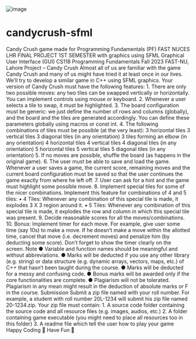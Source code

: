 ![image](https://github.com/SyedAounHaiderSherazi/candycrush-sfml/assets/168753404/ff60d5df-6460-4f47-9144-ed410600de02)

# candycrush-sfml
Candy Crush game made for Programming Fundamentals (PF) FAST NUCES LHR FINAL PROJECT 1ST SEMESTER with graphics using SFML Graphical User Interface (GUI) 
CS118 Programming Fundamentals
Fall 2023 FAST-NU, Lahore
Project – Candy Crush
Almost all of us are familiar with the game Candy Crush and many of us might have tried it at least once in our lives. We’ll try to develop a similar game in C++ using SFML graphics.
Your version of Candy Crush must have the following features:
1.
There are only two possible moves: any two tiles can be swapped vertically or horizontally. You can implement controls using mouse or keyboard.
2.
Whenever a user selects a tile to swap, it must be highlighted.
3.
The board configuration must be generic: we just define the number of rows and columns (globally), and the board and the tiles are generated accordingly. You can define these parameters globally using macros or const int.
4.
The following combinations of tiles must be possible (at the very least):
3 horizontal tiles
3 vertical tiles
3 diagonal tiles
(in any orientation)
3 tiles forming an elbow (in any orientation)
4 horizontal tiles
4 vertical tiles
4 diagonal tiles
(in any orientation)
5 horizontal tiles
5 vertical tiles
5 diagonal tiles
(in any orientation)
5.
If no moves are possible, shuffle the board (as happens in the original game).
6.
The user must be able to save and load the game. Whenever a user saves a game, the current score, remaining moves and the current board configuration must be saved so that the user continues the game exactly from where he left off.
7.
User can ask for a hint and the game must highlight some possible move.
8.
Implement special tiles for some of the nicer combinations. Implement this feature for combinations of 4 and 5 tiles:
▪
4 Tiles: Whenever any combination of this special tile is made, it explodes 3 X 3 region around it.
▪
5 Tiles: Whenever any combination of this special tile is made, it explodes the row and column in which this special tile was present.
9.
Decide reasonable scores for all the moves/combinations.
10.
Bonus: Implement timer for each move. For example, give user some time (say 10s) to make a move. If he doesn’t make a move within the allotted time, cancel that move (i.e. decrement moves) and penalize him (by deducting some score). Don’t forget to show the timer clearly on the screen.
Note
●
Variable and function names should be meaningful and without abbreviations.
●
Marks will be deducted if you use any other library (e.g. string) or data structure (e.g. dynamic arrays, vectors, maps, etc.) of C++ that hasn’t been taught during the course.
●
Marks will be deducted for a messy and confusing code.
●
Bonus marks will be awarded only if the core functionalities are complete.
●
Plagiarism will not be tolerated. Plagiarism in any mean might result in the deduction of absolute marks or F in the course.
Submission
Submit a zip file named with your roll number. For example, a student with roll number 20L-1234 will submit his zip file named 20-1234.zip. Your zip file must contain:
1.
A source code folder containing the source code and all resource files (e.g. images, audios, etc.)
2.
A folder containing game executable (you might need to place all resources too in this folder)
3.
A readme file which tell the user how to play your game
Happy Coding 💪
Have Fun 🙂
